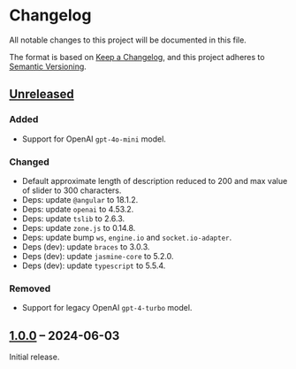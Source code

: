 # Changelog

All notable changes to this project will be documented in this file.

The format is based on [Keep a Changelog](https://keepachangelog.com/), and this project adheres to [Semantic Versioning](https://semver.org/spec/v2.0.0.html).



## [Unreleased]

### Added

- Support for OpenAI `gpt-4o-mini` model.

### Changed

- Default approximate length of description reduced to 200 and max value of slider to 300 characters.
- Deps: update `@angular` to 18.1.2.
- Deps: update `openai` to 4.53.2.
- Deps: update `tslib` to 2.6.3.
- Deps: update `zone.js` to 0.14.8.
- Deps: update bump `ws`, `engine.io` and `socket.io-adapter`.
- Deps (dev): update `braces` to 3.0.3.
- Deps (dev): update `jasmine-core` to 5.2.0.
- Deps (dev): update `typescript` to 5.5.4.

### Removed

- Support for legacy OpenAI `gpt-4-turbo` model.



## [1.0.0] – 2024-06-03

Initial release.



[unreleased]: https://github.com/slsfi/abbi-ng-ai-image-descriptor/compare/1.0.0...HEAD
[1.0.0]: https://github.com/slsfi/abbi-ng-ai-image-descriptor/releases/tag/1.0.0
